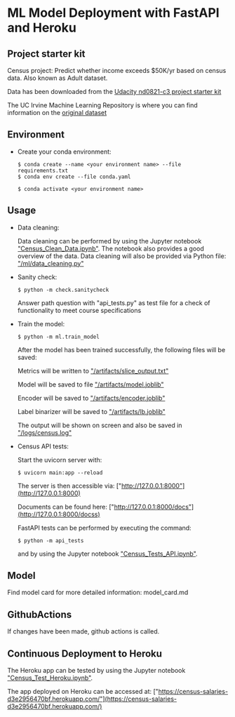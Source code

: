 # ML Model Deployment with FastAPI and Heroku


## Project starter kit

Census project: Predict whether income exceeds $50K/yr based on census data. Also known as Adult dataset.

Data has been downloaded from the [Udacity nd0821-c3 project starter kit](https://github.com/udacity/nd0821-c3-starter-code/blob/master/starter/data/census.csv)

The UC Irvine Machine Learning Repository is where you can find information on the [original dataset](https://archive.ics.uci.edu/dataset/20/census+income)

## Environment

- Create your conda environment: 
  ```
  $ conda create --name <your environment name> --file requirements.txt
  $ conda env create --file conda.yaml
  
  $ conda activate <your environment name>
  ```

## Usage

- Data cleaning:

  Data cleaning can be performed by using the Jupyter notebook ["Census_Clean_Data.ipynb"](Census_Clean_Data.ipynb).
  The notebook also provides a good overview of the data. 
  Data cleaning will also be provided via Python file: ["/ml/data_cleaning.py"](/ml/data_cleaning.py)

- Sanity check: 
  ```
  $ python -m check.sanitycheck
  ```
  Answer path question with "api_tests.py" as test file for a check of functionality to meet course specifications

- Train the model: 
  ```
  $ python -m ml.train_model
  ```
  After the model has been trained successfully, the following files will be saved:

  Metrics will be written to ["/artifacts/slice_output.txt"](/artifacts/slice_output.txt)

  Model will be saved to file ["/artifacts/model.joblib"](/artifacts/model.joblib)

  Encoder will be saved to ["/artifacts/encoder.joblib"](/artifacts/encoder.joblib)

  Label binarizer will be saved to ["/artifacts/lb.joblib"](/artifacts/lb.joblib)

  The output will be shown on screen and also be saved in ["/logs/census.log"](/logs/census.log)

- Census API tests: 

  Start the uvicorn server with:
  ```
  $ uvicorn main:app --reload
  ```
  The server is then accessible via: ["http://127.0.0.1:8000"](http://127.0.0.1:8000)

  Documents can be found here: ["http://127.0.0.1:8000/docs"](http://127.0.0.1:8000/docss)

  FastAPI tests can be performed by executing the command: 
  ```
  $ python -m api_tests
  ```
  and by using the Jupyter notebook ["Census_Tests_API.ipynb"](Census_Tests_API.ipynb).

## Model

Find model card for more detailed information: model_card.md

## GithubActions

If changes have been made, github actions is called.

## Continuous Deployment to Heroku

The Heroku app can be tested by using the Jupyter notebook ["Census_Test_Heroku.ipynb"](Census_Test_Heroku.ipynb).

The app deployed on Heroku can be accessed at: ["https://census-salaries-d3e2956470bf.herokuapp.com/"](https://census-salaries-d3e2956470bf.herokuapp.com/)
